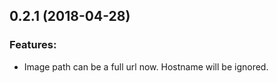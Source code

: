 ## 0.2.1 (2018-04-28)

### Features:

- Image path can be a full url now. Hostname will be ignored.
